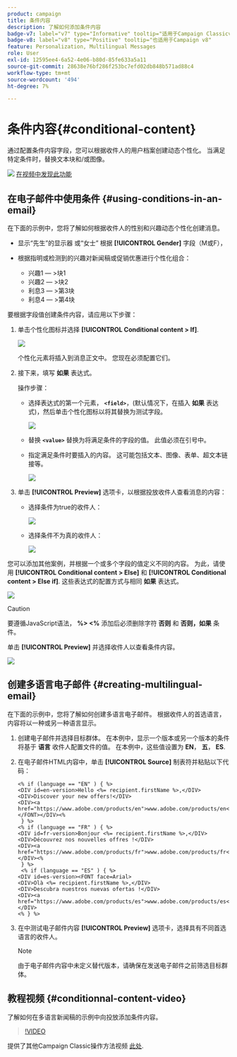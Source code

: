 ```yaml
---
product: campaign
title: 条件内容
description: 了解如何添加条件内容
badge-v7: label="v7" type="Informative" tooltip="适用于Campaign Classicv7"
badge-v8: label="v8" type="Positive" tooltip="也适用于Campaign v8"
feature: Personalization, Multilingual Messages
role: User
exl-id: 12595ee4-6a52-4e06-b80d-85fe633a5a11
source-git-commit: 28638e76bf286f253bc7efd02db848b571ad88c4
workflow-type: tm+mt
source-wordcount: '494'
ht-degree: 7%

---
```


# 条件内容{#conditional-content}

通过配置条件内容字段，您可以根据收件人的用户档案创建动态个性化。 当满足特定条件时，替换文本块和/或图像。

![](assets/do-not-localize/how-to-video.png) [在视频中发现此功能](#conditionnal-content-video)


## 在电子邮件中使用条件 {#using-conditions-in-an-email}

在下面的示例中，您将了解如何根据收件人的性别和兴趣动态个性化创建消息。

* 显示“先生”的显示器 或“女士” 根据 **[!UICONTROL Gender]** 字段（M或F），
* 根据指明或检测到的兴趣对新闻稿或促销优惠进行个性化组合：

   * 兴趣1 — >块1
   * 兴趣2 — >块2
   * 利息3 — >第3块
   * 利息4 — >第4块

要根据字段值创建条件内容，请应用以下步骤：

1. 单击个性化图标并选择 **[!UICONTROL Conditional content > If]**.

   ![](assets/s_ncs_user_conditional_content02.png)

   个性化元素将插入到消息正文中。 您现在必须配置它们。

1. 接下来，填写 **如果** 表达式。

   操作步骤：

   * 选择表达式的第一个元素， **`<field>`**，(默认情况下，在插入 **如果** 表达式)，然后单击个性化图标以将其替换为测试字段。

     ![](assets/s_ncs_user_conditional_content03.png)

   * 替换 **`<value>`** 替换为将满足条件的字段的值。 此值必须在引号中。
   * 指定满足条件时要插入的内容。 这可能包括文本、图像、表单、超文本链接等。

     ![](assets/s_ncs_user_conditional_content04.png)

1. 单击 **[!UICONTROL Preview]** 选项卡，以根据投放收件人查看消息的内容：

   * 选择条件为true的收件人：

     ![](assets/s_ncs_user_conditional_content05.png)

   * 选择条件不为真的收件人：

     ![](assets/s_ncs_user_conditional_content06.png)

您可以添加其他案例，并根据一个或多个字段的值定义不同的内容。 为此，请使用 **[!UICONTROL Conditional content > Else]** 和 **[!UICONTROL Conditional content > Else if]**. 这些表达式的配置方式与相同 **如果** 表达式。

![](assets/s_ncs_user_conditional_content07.png)

>[!CAUTION]
>
>要遵循JavaScript语法， **%> &lt;%** 添加后必须删除字符 **否则** 和 **否则，如果** 条件。

单击 **[!UICONTROL Preview]** 并选择收件人以查看条件内容。

![](assets/s_ncs_user_conditional_content08.png)

## 创建多语言电子邮件 {#creating-multilingual-email}

在下面的示例中，您将了解如何创建多语言电子邮件。 根据收件人的首选语言，内容将以一种或另一种语言显示。

1. 创建电子邮件并选择目标群体。 在本例中，显示一个版本或另一个版本的条件将基于 **语言** 收件人配置文件的值。 在本例中，这些值设置为 **EN**， **五**， **ES**.
1. 在电子邮件HTML内容中，单击 **[!UICONTROL Source]** 制表符并粘贴以下代码：

   ```
   <% if (language == "EN" ) { %>
   <DIV id=en-version>Hello <%= recipient.firstName %>,</DIV>
   <DIV>Discover your new offers!</DIV>
   <DIV><a href="https://www.adobe.com/products/en">www.adobe.com/products/en</A></FONT></DIV><%
    } %>
   <% if (language == "FR" ) { %>
   <DIV id=fr-version>Bonjour <%= recipient.firstName %>,</DIV>
   <DIV>Découvrez nos nouvelles offres !</DIV>
   <DIV><a href="https://www.adobe.com/products/fr">www.adobe.com/products/fr</A></DIV><%
    } %>
    <% if (language == "ES" ) { %>
   <DIV id=es-version><FONT face=Arial>
   <DIV>Olà <%= recipient.firstName %>,</DIV>
   <DIV>Descubra nuestros nuevas ofertas !</DIV>
   <DIV><a href="https://www.adobe.com/products/es">www.adobe.com/products/es</A></DIV>
   <% } %>
   ```

1. 在中测试电子邮件内容 **[!UICONTROL Preview]** 选项卡，选择具有不同首选语言的收件人。

   >[!NOTE]
   >
   >由于电子邮件内容中未定义替代版本，请确保在发送电子邮件之前筛选目标群体。

## 教程视频 {#conditionnal-content-video}

了解如何在多语言新闻稿的示例中向投放添加条件内容。

>[!VIDEO](https://video.tv.adobe.com/v/24926?quality=12)

提供了其他Campaign Classic操作方法视频 [此处](https://experienceleague.adobe.com/docs/campaign-classic-learn/tutorials/overview.html?lang=zh-Hans).
